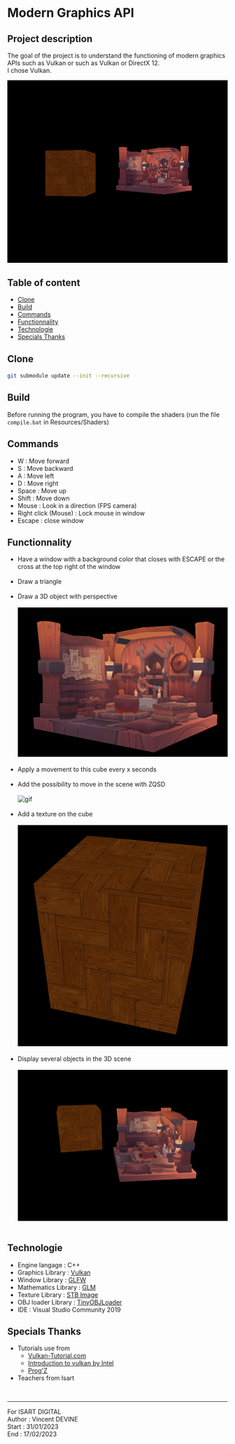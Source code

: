 # Modern Graphics API
## Project description ##
The goal of the project is to understand the functioning of modern graphics APIs such as Vulkan or
such as Vulkan or DirectX 12. <br/>
I chose Vulkan. 

![GIF](./Screens/scene.gif)

## Table of content ##
 - [Clone](#clone)
 - [Build](#build)
 - [Commands](#commands)
 - [Functionnality](#functionnality)
 - [Technologie](#technologie)
 - [Specials Thanks](#specials-thanks)
 

## Clone ##
```bash
git submodule update --init --recursive
```

## Build ##
Before running the program, you have to compile the shaders (run the file ```compile.bat``` in Resources/Shaders)

## Commands ##
- W : Move forward
- S : Move backward
- A : Move left
- D : Move right
- Space : Move up
- Shift : Move down
- Mouse : Look in a direction (FPS camera)
- Right click (Mouse) : Lock mouse in window
- Escape : close window

## Functionnality ##
- Have a window with a background color that closes with ESCAPE or the cross at the top right of the window<br/><br/>
- Draw a triangle<br/><br/>
- Draw a 3D object with perspective<br/><br/>
![png](./Screens/obj.png)<br/><br/>
- Apply a movement to this cube every x seconds <br/><br/>
- Add the possibility to move in the scene with ZQSD <br/><br/>
![gif](./Screens/camera.gif)<br/><br/>
- Add a texture on the cube <br/><br/>
![png](./Screens/texture.png)<br/><br/>
- Display several objects in the 3D scene <br/><br/>
![png](./Screens/scene.png)<br/><br/>


## Technologie ##
- Engine langage : C++
- Graphics Library : [Vulkan](https://www.vulkan.org/)
- Window Library : [GLFW](https://www.glfw.org/)
- Mathematics Library : [GLM](https://github.com/g-truc/glm)
- Texture Library : [STB Image](https://github.com/nothings/stb.git)
- OBJ loader Library : [TinyOBJLoader](https://github.com/tinyobjloader/tinyobjloader.git)
- IDE : Visual Studio Community 2019

## Specials Thanks ##
- Tutorials use from
    - [Vulkan-Tutorial.com](https://vulkan-tutorial.com/Introduction)
    - [Introduction to vulkan by Intel](https://github.com/GameTechDev/IntroductionToVulkan)
    - [Prog'Z](https://www.youtube.com/@ProgZ)
- Teachers from Isart

<br/>
<hr/>
For ISART DIGITAL <br/>
Author : Vincent DEVINE <br/>
Start : 31/01/2023 <br/>
End : 17/02/2023<br/>
